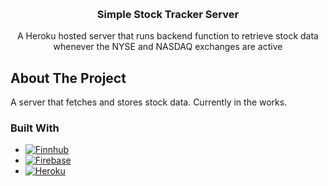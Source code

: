 
<a id="readme-top"></a>

<br />
<div align="center">
  <h3 align="center">Simple Stock Tracker Server</h3>

  <p align="center">
    A Heroku hosted server that runs backend function to retrieve stock data whenever the NYSE and NASDAQ exchanges are active
    <br />
  </p>
</div>


## About The Project

A server that fetches and stores stock data. Currently in the works.

### Built With


- [![Finnhub][Finnhub-icon]][Finnhub-url]
- [![Firebase][Firebase-icon]][Firebase-url]
- [![Heroku][Heroku-icon]][Heroku-url]


[product-screenshot]: public/Screenshot1.png
[Finnhub-icon]: https://img.shields.io/badge/Finnhub-1DB954?style=for-the-badge
[Finnhub-url]: https://finnhub.io/
[Firebase-icon]: https://img.shields.io/badge/firebase-rgb(255%2C%20196%2C%200)?style=for-the-badge&logo=firebase&logoColor=%23DD2C00
[Firebase-url]: https://firebase.google.com/
[Heroku-icon]: https://img.shields.io/badge/heroku-%23FFFFFF?style=for-the-badge&logo=heroku&logoColor=%23430098
[Heroku-url]: https://www.heroku.com/home
